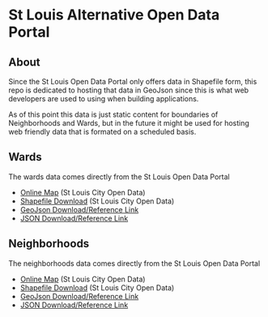 # St Louis Alternative Open Data Portal
## About
Since the St Louis Open Data Portal only offers data in Shapefile form, this repo is dedicated to hosting that data in GeoJson since this is what web developers are used to using when building applications.

As of this point this data is just static content for boundaries of Neighborhoods and Wards, but in the future it might be used for hosting web friendly data that is formated on a scheduled basis. 

## Wards
The wards data comes directly from the St Louis Open Data Portal 
- [Online Map](https://stlcity.maps.arcgis.com/home/webmap/viewer.html?webmap=c4cb15ba61cc474aaa8e49d64218ed0f) (St Louis City Open Data)
- [Shapefile Download](https://www.stlouis-mo.gov/data/upload/data-files/nbrhds_wards.zip) (St Louis City Open Data)
- [GeoJson Download/Reference Link](https://raw.githubusercontent.com/AvidDabbler/STL-GeoJson-Data/main/Wards_2010.geojson)
- [JSON Download/Reference Link](https://raw.githubusercontent.com/AvidDabbler/STL-GeoJson-Data/main/Wards_2010.json)

## Neighborhoods
The neighborhoods data comes directly from the St Louis Open Data Portal 

- [Online Map](https://stlcity.maps.arcgis.com/home/webmap/viewer.html?webmap=1dff446cfb4e4db59a6c0adff2ab7b67) (St Louis City Open Data)
- [Shapefile Download](https://www.stlouis-mo.gov/data/upload/data-files/nbrhds_wards.zip) (St Louis City Open Data)
- [GeoJson Download/Reference Link](https://raw.githubusercontent.com/AvidDabbler/STL-GeoJson-Data/main/Neighborhood_Boundaries.geojson)
- [JSON Download/Reference Link](https://raw.githubusercontent.com/AvidDabbler/STL-GeoJson-Data/main/Neighborhood_Boundaries.json)
